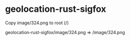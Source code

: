 # geolocation-rust-sigfox

Copy image/324.png to root (/)

geolocation-rust-sigfox/image/324.png => /image/324.png
